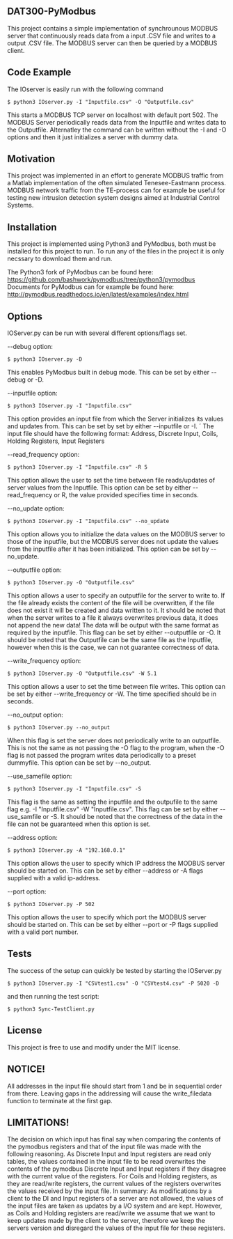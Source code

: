 ## DAT300-PyModbus

This project contains a simple implementation of synchrounous MODBUS server that continuously reads data from a input .CSV file and writes to a output .CSV file. The MODBUS server can then be queried by a MODBUS client.

## Code Example
The IOserver is easily run with the following command
```
$ python3 IOserver.py -I "Inputfile.csv" -O "Outputfile.csv"
```
This starts a MODBUS TCP server on localhost with default port 502. The MODBUS Server periodically reads data from the Inputfile and writes data to the Outputfile. Alternatley the command can be written without the -I and -O options and then it just initializes a server with dummy data.

## Motivation

This project was implemented in an effort to generate MODBUS traffic from a Matlab implementation of the often simulated Tenesee-Eastmann process. MODBUS network traffic from the TE-process can for example be useful for testing new intrusion detection system designs aimed at Industrial Control Systems. 

## Installation

This project is implemented using Python3 and PyModbus, both must be installed for this project to run. To run any of the files in the project it is only necssary to download them and run.

The Python3 fork of PyModbus can be found here: https://github.com/bashwork/pymodbus/tree/python3/pymodbus
Documents for PyModbus can for example be found here: http://pymodbus.readthedocs.io/en/latest/examples/index.html

## Options

IOServer.py can be run with several different options/flags set. 

--debug option:
```
$ python3 IOserver.py -D
```
This enables PyModbus built in debug mode. This can be set by either --debug or -D.

--inputfile option:
```
$ python3 IOserver.py -I "Inputfile.csv"
```
This option provides an input file from which the Server initializes its values and updates from. This can be set by set by either --inputfile or -I.  ´
The input file should have the following format:
Address, Discrete Input, Coils, Holding Registers, Input Registers

--read_frequency option:
```
$ python3 IOserver.py -I "Inputfile.csv" -R 5
```
This option allows the user to set the time between file reads/updates of server values from the Inputfile. This option can be set by either --read_frequency or R, the value provided specifies time in seconds.

--no_update option:
```
$ python3 IOserver.py -I "Inputfile.csv" --no_update
```
This option allows you to initialize the data values on the MODBUS server to those of the inputfile, but the MODBUS server does not update the values from the inputfile after it has been initialized.
This option can be set by --no_update.

 --outputfile option:
```
$ python3 IOserver.py -O "Outputfile.csv"
```
This option allows a user to specify an outputfile for the server to write to. If the file already exists the content of the file will be overwritten, if the file does not exist it will be created and data written to it.
It should be noted that when the server writes to a file it always overwrites previous data, it does not append the new data! The data will be output with the same format as required by the inputfile.
This flag can be set by either --outputfile or -O. It should be noted that the Outputfile can be the same file as the Inputfile, however when this is the case, we can not guarantee correctness of data.

--write_frequency option:
```
$ python3 IOserver.py -O "Outputfile.csv" -W 5.1
```
This option allows a user to set the time between file writes. This option can be set by either --write_frequency or -W. The time specified should be in seconds.

--no_output option:
```
$ python3 IOserver.py --no_output
```
When this flag is set the server does not periodically write to an outputfile. This is not the same as not passing the -O flag to the program, when the -O flag is not passed the program writes data periodically to a preset dummyfile.
This option can be set by --no_output.

--use_samefile option:
```
$ python3 IOserver.py -I "Inputfile.csv" -S
```
This flag is the same as setting the inputfile and the outpufile to the same flag e.g. -I "Inputfile.csv" -W "Inputfile.csv". This flag can be set by either --use_samfile or -S.
It should be noted that the correctness of the data in the file can not be guaranteed when this option is set.

--address option:
```
$ python3 IOserver.py -A "192.168.0.1"
```
This option allows the user to specify which IP address the MODBUS server should be started on. This can be set by either --address or -A flags supplied with a valid ip-address.

--port option:
```
$ python3 IOserver.py -P 502
```
This option allows the user to specify which port the MODBUS server should be started on. This can be set by either --port or -P flags supplied with a valid port number.

## Tests

The success of the setup can quickly be tested by starting the IOServer.py 
```
$ python3 IOserver.py -I "CSVtest1.csv" -O "CSVtest4.csv" -P 5020 -D
```
and then running the test script:
```
$ python3 Sync-TestClient.py
```


## License

This project is free to use and modify under the MIT license.

## NOTICE!
All addresses in the input file should start from 1 and be in sequential order
from there. Leaving gaps in the addressing will cause the write_filedata
function to terminate at the first gap.

## LIMITATIONS!
The decision on which input has final say when comparing the contents of the
pymodbus registers and that of the input file was made with the following
reasoning.
As Discrete Input and Input registers are read only tables, the values
contained in the input file to be read overwrites the contents of the pymodbus
Discrete Input and Input registers if they disagree with the current value of
the registers.
For Coils and Holding registers, as they are read/write registers, the current
values of the registers overwrites the values received by the input file.
In summary:
As modifications by a client to the DI and Input registers of a server are not
allowed, the values of the input files are taken as updates by a I/O system and
are kept. However, as Coils and Holding registers are read/write we assume that
we want to keep updates made by the client to the server, therefore we keep the
servers version and disregard the values of the input file for these registers.
